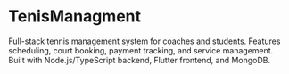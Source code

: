 # TenisManagment
 Full-stack tennis management system for coaches and students. Features scheduling, court booking, payment tracking, and service management. Built with Node.js/TypeScript backend, Flutter frontend, and MongoDB.

